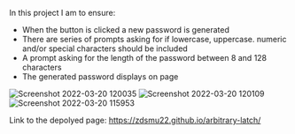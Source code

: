 In this project I am to ensure:

* When the button is clicked a new password is generated
* There are series of prompts asking for if lowercase, uppercase. numeric and/or special characters should be included
* A prompt asking for the length of the password between 8 and 128 characters
* The generated password displays on page


![Screenshot 2022-03-20 120035](https://user-images.githubusercontent.com/94766160/159175434-1d0a95e5-5263-43dd-8cb3-a8302d89f7cd.png)
![Screenshot 2022-03-20 120109](https://user-images.githubusercontent.com/94766160/159175435-3cd84e33-2306-474c-a8ee-aec46d30d8c6.png)
![Screenshot 2022-03-20 115953](https://user-images.githubusercontent.com/94766160/159175438-cf02f546-3db7-4a89-bec7-334573325526.png)


Link to the depolyed page: https://zdsmu22.github.io/arbitrary-latch/

